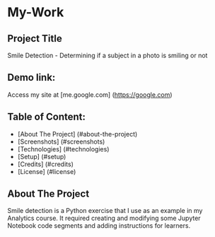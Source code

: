 # My-Work
## Project Title
Smile Detection -
Determining if a subject in a photo is smiling or not

## Demo link:
Access my site at [me.google.com] (https://google.com)

## Table of Content:
- [About The Project] (#about-the-project)
- [Screenshots] (#screenshots)
- [Technologies] (#technologies)
- [Setup] (#setup)
- [Credits] (#credits)
- [License] (#license)

## About The Project
Smile detection is a Python exercise that I use as an example in my Analytics course.
It required creating and modifying some Jupyter Notebook code segments and adding instructions for learners.
  
